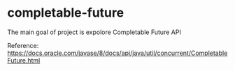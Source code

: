 # completable-future
The main goal of project is expolore Completable Future API

Reference: https://docs.oracle.com/javase/8/docs/api/java/util/concurrent/CompletableFuture.html
